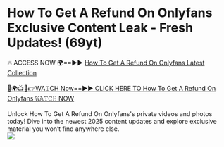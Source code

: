 # How To Get A Refund On Onlyfans Exclusive Content Leak - Fresh Updates! (69yt)

🔥 ACCESS NOW 🌍==►► <a href="https://tinyurl.com/kvy9nzfs" rel="nofollow">How To Get A Refund On Onlyfans Latest Collection</a>
<br><br>
[🔴🌍📺📱👉WA𝚃CH Now==►► CLICK HERE TO How To Get A Refund On Onlyfans 𝚆𝙰𝚃𝙲𝙷 NOW](https://tinyurl.com/kvy9nzfs)
<br><br>
Unlock How To Get A Refund On Onlyfans's private videos and photos today! Dive into the newest 2025 content updates and explore exclusive material you won’t find anywhere else.
<br>
<a href="https://tinyurl.com/kvy9nzfs" rel="nofollow" data-target="animated-image.originalLink"><img src="https://camo.githubusercontent.com/8a4f000d20f83aca3bf7ec5f350d767afa0574a8a352519fd8cfa583a6f93a33/68747470733a2f2f692e696d6775722e636f6d2f644a486b345a712e676966" data-canonical-src="https://i.imgur.com/dJHk4Zq.gif" style="max-width: 100%; display: inline-block;" data-target="animated-image.originalImage"></a>
<br>
